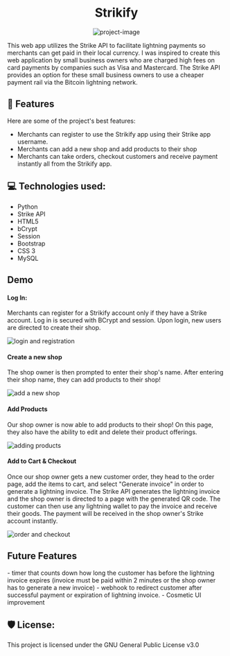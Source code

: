 <h1 align="center" id="title">Strikify</h1>

<p align="center"><img src="https://socialify.git.ci/uamadasun/strikify/image?description=1&amp;descriptionEditable=The%20web%20application%20that%20turns%20any%20phone%20into%20a%20point%20of%20sale&amp;font=Jost&amp;name=1&amp;theme=Light" alt="project-image"></p>

<p id="description">This web app utilizes the Strike API to facilitate lightning payments so merchants can get paid in their local currency. I was inspired to create this web application by small business owners who are charged high fees on card payments by companies such as Visa and Mastercard. The Strike API provides an option for these small business owners to use a cheaper payment rail via the Bitcoin lightning network.</p>

<h2>🧐 Features</h2>

Here are some of the project's best features:

*   Merchants can register to use the Strikify app using their Strike app username.
*   Merchants can add a new shop and add products to their shop
*   Merchants can take orders, checkout customers and receive payment instantly all from the Strikify app.

  
<h2>💻 Technologies used:</h2>

*   Python
*   Strike API
*   HTML5
*   bCrypt
*   Session
*   Bootstrap
*   CSS 3
*   MySQL

<h2>Demo</h2>

<h4>Log In:</h4>
<p>Merchants can register for a Strikify account only if they have a Strike account. Log in is secured with BCrypt and session. Upon login, new users are directed to create their shop.</p>
<img src="https://media.giphy.com/media/3t7PrpazAocBFhPo09/giphy.gif" alt="login and registration"/>

<h4>Create a new shop</h4>
<p>The shop owner is then prompted to enter their shop's name. After entering their shop name, they can add products to their shop!</p>
<img src="https://media.giphy.com/media/QdtrfHKyo90hIp2csI/giphy.gif" alt="add a new shop"/>

<h4>Add Products</h4>
<p>Our shop owner is now able to add products to their shop! On this page, they also have the ability to edit and delete their product offerings.</p>
<img src="https://media.giphy.com/media/wOtf7qIDUbb73wGSST/giphy.gif" alt="adding products"/>

<h4>Add to Cart & Checkout</h4>
<p>Once our shop owner gets a new customer order, they head to the order page, add the items to cart, and select "Generate invoice" in order to generate a lightning invoice. The Strike API generates the lightning invoice and the shop owner is directed to a page with the generated QR code. The customer can then use any lightning wallet to pay the invoice and receive their goods. The payment will be received in the shop owner's Strike account instantly. </p>
<img src="https://media.giphy.com/media/AhlgR8KZafoj52VWbu/giphy.gif" alt="order and checkout"/>


<h2>Future Features</h2>
- timer that counts down how long the customer has before the lightning invoice expires (invoice must be paid within 2 minutes or the shop owner has to generate a new invoice)
- webhook to redirect customer after successful payment or expiration of lightning invoice.
- Cosmetic UI improvement

<h2>🛡️ License:</h2>

This project is licensed under the GNU General Public License v3.0
